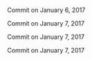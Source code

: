 Commit on January 6, 2017

Commit on January 7, 2017

Commit on January 7, 2017

Commit on January 7, 2017

